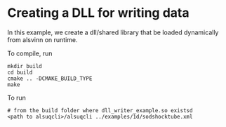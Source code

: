 # Creating a DLL for writing data

In this example, we create a dll/shared library that be loaded dynamically from alsvinn on runtime.

To compile, run

    mkdir build
    cd build
    cmake .. -DCMAKE_BUILD_TYPE
    make

To run

    # from the build folder where dll_writer_example.so existsd
    <path to alsuqcli>/alsuqcli ../examples/1d/sodshocktube.xml

